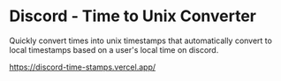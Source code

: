 # Discord - Time to Unix Converter
Quickly convert times into unix timestamps that automatically convert to local timestamps based on a user's local time on discord.

https://discord-time-stamps.vercel.app/
